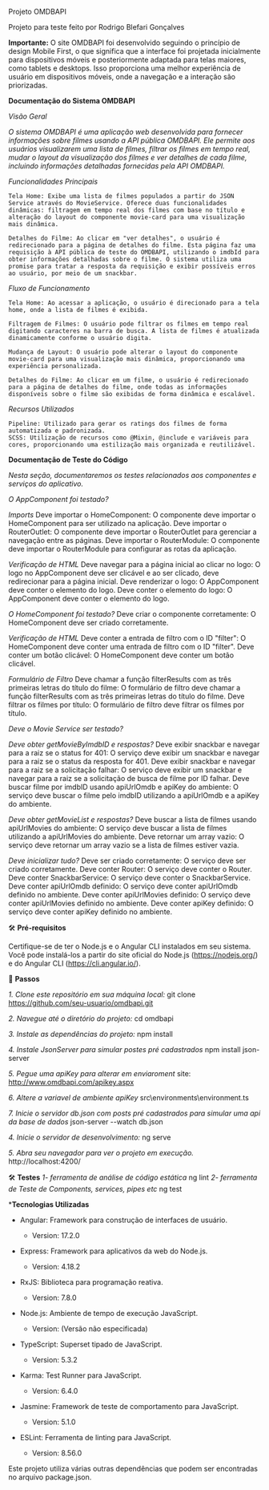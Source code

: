 Projeto OMDBAPI

Projeto para teste feito por Rodrigo Blefari Gonçalves

**Importante:** 
    O site OMDBAPI foi desenvolvido seguindo o princípio de design Mobile First, o que significa que a interface foi projetada inicialmente para dispositivos móveis e posteriormente adaptada para telas maiores, como tablets e desktops. Isso proporciona uma melhor experiência de usuário em dispositivos móveis, onde a navegação e a interação são priorizadas.

**Documentação do Sistema OMDBAPI**

*Visão Geral*

*O sistema OMDBAPI é uma aplicação web desenvolvida para fornecer informações sobre filmes usando a API pública OMDBAPI. Ele permite aos usuários visualizarem uma lista de filmes, filtrar os filmes em tempo real, mudar o layout da visualização dos filmes e ver detalhes de cada filme, incluindo informações detalhadas fornecidas pela API OMDBAPI.*

*Funcionalidades Principais*

    Tela Home: Exibe uma lista de filmes populados a partir do JSON Service através do MovieService. Oferece duas funcionalidades dinâmicas: filtragem em tempo real dos filmes com base no título e alteração do layout do componente movie-card para uma visualização mais dinâmica.

    Detalhes do Filme: Ao clicar em "ver detalhes", o usuário é redirecionado para a página de detalhes do filme. Esta página faz uma requisição à API pública de teste do OMDBAPI, utilizando o imdbId para obter informações detalhadas sobre o filme. O sistema utiliza uma promise para tratar a resposta da requisição e exibir possíveis erros ao usuário, por meio de um snackbar.

*Fluxo de Funcionamento*

    Tela Home: Ao acessar a aplicação, o usuário é direcionado para a tela home, onde a lista de filmes é exibida.

    Filtragem de Filmes: O usuário pode filtrar os filmes em tempo real digitando caracteres na barra de busca. A lista de filmes é atualizada dinamicamente conforme o usuário digita.

    Mudança de Layout: O usuário pode alterar o layout do componente movie-card para uma visualização mais dinâmica, proporcionando uma experiência personalizada.

    Detalhes do Filme: Ao clicar em um filme, o usuário é redirecionado para a página de detalhes do filme, onde todas as informações disponíveis sobre o filme são exibidas de forma dinâmica e escalável.

*Recursos Utilizados*

    Pipeline: Utilizado para gerar os ratings dos filmes de forma automatizada e padronizada.
    SCSS: Utilização de recursos como @Mixin, @include e variáveis para cores, proporcionando uma estilização mais organizada e reutilizável.
    
**Documentação de Teste do Código**

*Nesta seção, documentaremos os testes relacionados aos componentes e serviços do aplicativo.*

*O AppComponent foi testado?*
    
*Imports*
    Deve importar o HomeComponent: O componente deve importar o HomeComponent para ser utilizado na aplicação.
    Deve importar o RouterOutlet: O componente deve importar o RouterOutlet para gerenciar a navegação entre as páginas.
    Deve importar o RouterModule: O componente deve importar o RouterModule para configurar as rotas da aplicação.

*Verificação de HTML*
    Deve navegar para a página inicial ao clicar no logo: O logo no AppComponent deve ser clicável e ao ser clicado, deve redirecionar para a página inicial.
    Deve renderizar o logo: O AppComponent deve conter o elemento do logo.
    Deve conter o elemento do logo: O AppComponent deve conter o elemento do logo.

*O HomeComponent foi testado?*
    Deve criar o componente corretamente: O HomeComponent deve ser criado corretamente.

*Verificação de HTML*
    Deve conter a entrada de filtro com o ID "filter": O HomeComponent deve conter uma entrada de filtro com o ID "filter".
    Deve conter um botão clicável: O HomeComponent deve conter um botão clicável.

*Formulário de Filtro*
    Deve chamar a função filterResults com as três primeiras letras do título do filme: O formulário de filtro deve chamar a função filterResults com as três primeiras letras do título do filme.
    Deve filtrar os filmes por título: O formulário de filtro deve filtrar os filmes por título.

*Deve o Movie Service ser testado?*
    
*Deve obter getMovieByImdbID e respostas?*
    Deve exibir snackbar e navegar para a raiz se o status for 401: O serviço deve exibir um snackbar e navegar para a raiz se o status da resposta for 401.
    Deve exibir snackbar e navegar para a raiz se a solicitação falhar: O serviço deve exibir um snackbar e navegar para a raiz se a solicitação de busca de filme por ID falhar.
    Deve buscar filme por imdbID usando apiUrlOmdb e apiKey do ambiente: O serviço deve buscar o filme pelo imdbID utilizando a apiUrlOmdb e a apiKey do ambiente.

*Deve obter getMovieList e respostas?*
    Deve buscar a lista de filmes usando apiUrlMovies do ambiente: O serviço deve buscar a lista de filmes utilizando a apiUrlMovies do ambiente.
    Deve retornar um array vazio: O serviço deve retornar um array vazio se a lista de filmes estiver vazia.

*Deve inicializar tudo?*
    Deve ser criado corretamente: O serviço deve ser criado corretamente.
    Deve conter Router: O serviço deve conter o Router.
    Deve conter SnackbarService: O serviço deve conter o SnackbarService.
    Deve conter apiUrlOmdb definido: O serviço deve conter apiUrlOmdb definido no ambiente.
    Deve conter apiUrlMovies definido: O serviço deve conter apiUrlMovies definido no ambiente.
    Deve conter apiKey definido: O serviço deve conter apiKey definido no ambiente.

🛠️ **Pré-requisitos**

Certifique-se de ter o Node.js e o Angular CLI instalados em seu sistema. Você pode instalá-los a partir do site oficial do Node.js (https://nodejs.org/) e do Angular CLI (https://cli.angular.io/).

🚀 **Passos**

*1. Clone este repositório em sua máquina local:*
    git clone https://github.com/seu-usuario/omdbapi.git

*2. Navegue até o diretório do projeto:*
    cd omdbapi

*3. Instale as dependências do projeto:*
    npm install

*4. Instale JsonServer para simular postes pré cadastrados*
    npm install json-server

*5. Pegue uma apiKey para alterar em enviaroment*
    site: http://www.omdbapi.com/apikey.aspx


*6. Altere a variavel de ambiente apiKey*
    src\environments\environment.ts

*7. Inicie o servidor db.json com posts pré cadastrados para simular uma api da base de dados*
    json-server --watch db.json

*4. Inicie o servidor de desenvolvimento:*
    ng serve

*5. Abra seu navegador para ver o projeto em execução.*
    http://localhost:4200/

🛠️ **Testes**
        *1- ferramenta de análise de código estática*
            ng lint
        *2- ferramenta de Teste de Components, services, pipes etc*
            ng test
  
***Tecnologias Utilizadas**

- Angular: Framework para construção de interfaces de usuário.
  - Version: 17.2.0

- Express: Framework para aplicativos da web do Node.js.

  - Version: 4.18.2

- RxJS: Biblioteca para programação reativa.

  - Version: 7.8.0

- Node.js: Ambiente de tempo de execução JavaScript.

  - Version: (Versão não especificada)

- TypeScript: Superset tipado de JavaScript.

  - Version: 5.3.2

- Karma: Test Runner para JavaScript.

  - Version: 6.4.0

- Jasmine: Framework de teste de comportamento para JavaScript.

  - Version: 5.1.0

- ESLint: Ferramenta de linting para JavaScript.
  - Version: 8.56.0

Este projeto utiliza várias outras dependências que podem ser encontradas no arquivo package.json.
